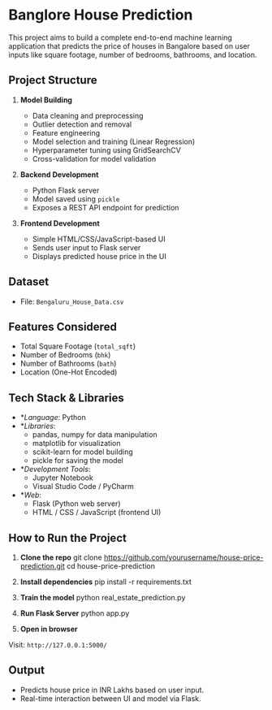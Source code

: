 # Banglore House Prediction

This project aims to build a complete end-to-end machine learning application that predicts the price of houses in Bangalore based on user inputs like square footage, number of bedrooms, bathrooms, and location.

##  Project Structure

1. **Model Building**
   - Data cleaning and preprocessing
   - Outlier detection and removal
   - Feature engineering
   - Model selection and training (Linear Regression)
   - Hyperparameter tuning using GridSearchCV
   - Cross-validation for model validation

2. **Backend Development**
   - Python Flask server
   - Model saved using `pickle` 
   - Exposes a REST API endpoint for prediction

3. **Frontend Development**
   - Simple HTML/CSS/JavaScript-based UI
   - Sends user input to Flask server
   - Displays predicted house price in the UI

## Dataset

- File: `Bengaluru_House_Data.csv`

## Features Considered

- Total Square Footage (`total_sqft`)
- Number of Bedrooms (`bhk`)
- Number of Bathrooms (`bath`)
- Location (One-Hot Encoded)

## Tech Stack & Libraries

- **Language*: Python
- **Libraries*:
  - pandas, numpy for data manipulation
  - matplotlib for visualization
  - scikit-learn for model building
  - pickle for saving the model
- **Development Tools*:
  - Jupyter Notebook
  - Visual Studio Code / PyCharm
- **Web*:
  - Flask (Python web server)
  - HTML / CSS / JavaScript (frontend UI)

## How to Run the Project

1. **Clone the repo**
git clone https://github.com/yourusername/house-price-prediction.git
cd house-price-prediction

2. **Install dependencies**
pip install -r requirements.txt

3. **Train the model**
python real_estate_prediction.py

4. **Run Flask Server**
python app.py

5. **Open in browser**

Visit: `http://127.0.0.1:5000/`

## Output

- Predicts house price in INR Lakhs based on user input.
- Real-time interaction between UI and model via Flask.
